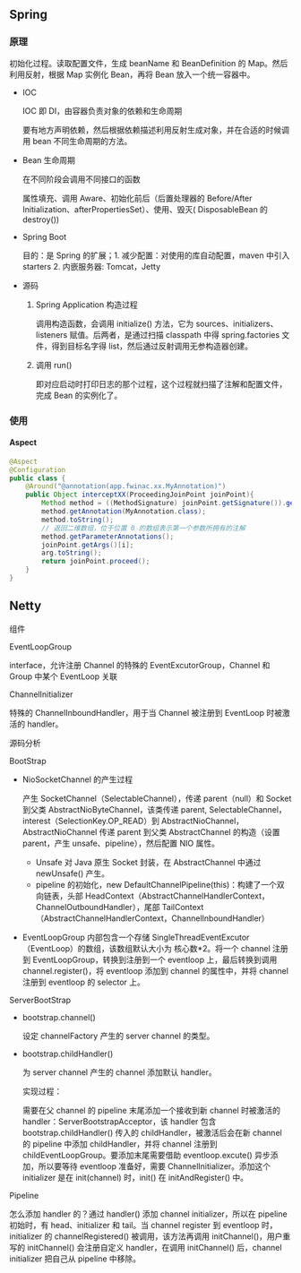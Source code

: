 ## Spring

### 原理

初始化过程。读取配置文件，生成 beanName 和 BeanDefinition 的 Map。然后利用反射，根据 Map 实例化 Bean，再将 Bean 放入一个统一容器中。

- IOC

  IOC 即 DI，由容器负责对象的依赖和生命周期

  要有地方声明依赖，然后根据依赖描述利用反射生成对象，并在合适的时候调用 bean 不同生命周期的方法。

- Bean 生命周期

  在不同阶段会调用不同接口的函数

  属性填充、调用 Aware、初始化前后（后置处理器的 Before/After Initialization、afterPropertiesSet）、使用、毁灭( DisposableBean 的 destroy())

- Spring Boot

  目的：是 Spring 的扩展；1. 减少配置：对使用的库自动配置，maven 中引入 starters 2. 内嵌服务器: Tomcat，Jetty

- 源码

  1. Spring Application 构造过程

     调用构造函数，会调用 initialize() 方法，它为 sources、initializers、listeners 赋值。后两者，是通过扫描 classpath 中得 spring.factories 文件，得到目标名字得 list，然后通过反射调用无参构造器创建。

  2. 调用 run()

     即对应启动时打印日志的那个过程，这个过程就扫描了注解和配置文件，完成 Bean 的实例化了。

### 使用

#### Aspect

```java
@Aspect
@Configuration
public class {
    @Around("@annotation(app.fwinac.xx.MyAnnotation)")
    public Object interceptXX(ProceedingJoinPoint joinPoint){
        Method method = ((MethodSignature) joinPoint.getSignature()).getMethod();
        method.getAnnotation(MyAnnotation.class);
        method.toString();
        // 返回二维数组，位于位置 0 的数组表示第一个参数所拥有的注解
        method.getParameterAnnotations();
        joinPoint.getArgs()[i];
        arg.toString();
        return joinPoint.proceed();
    }
}
```



## Netty

组件

EventLoopGroup

interface，允许注册 Channel 的特殊的 EventExcutorGroup，Channel 和 Group 中某个 EventLoop 关联

ChannelInitializer

特殊的 ChannelInboundHandler，用于当 Channel 被注册到 EventLoop 时被激活的 handler。

源码分析

BootStrap

- NioSocketChannel 的产生过程

  产生 SocketChannel（SelectableChannel），传递 parent（null）和 Socket 到父类 AbstractNioByteChannel，该类传递 parent, SelectableChannel，interest（SelectionKey.OP_READ）到 AbstractNioChannel，AbstractNioChannel 传递 parent 到父类 AbstractChannel 的构造（设置parent，产生 unsafe、pipeline），然后配置 NIO 属性。
  
  - Unsafe 对 Java 原生 Socket 封装，在 AbstractChannel 中通过 newUnsafe() 产生。
  - pipeline 的初始化，new DefaultChannelPipeline(this)：构建了一个双向链表，头部 HeadContext（AbstractChannelHandlerContext，ChannelOutboundHandler），尾部 TailContext（AbstractChannelHandlerContext，ChannelInboundHandler）
  
- EventLoopGroup 内部包含一个存储 SingleThreadEventExcutor（EventLoop）的数组，该数组默认大小为 核心数*2。将一个 channel 注册到 EventLoopGroup，转换到注册到一个 eventloop 上，最后转换到调用 channel.register()，将 eventloop 添加到 channel 的属性中，并将 channel 注册到 eventloop 的 selector 上。

ServerBootStrap

- bootstrap.channel()

  设定 channelFactory 产生的 server channel 的类型。

- bootstrap.childHandler()

   为 server channel 产生的 channel 添加默认 handler。

  实现过程：
  
  需要在父 channel 的 pipeline 末尾添加一个接收到新 channel 时被激活的 handler：ServerBootstrapAcceptor，该 handler 包含 bootstrap.childHandler() 传入的 childHandler，被激活后会在新 channel 的 pipeline 中添加 childHandler，并将 channel 注册到 childEventLoopGroup。要添加末尾需要借助 eventloop.excute() 异步添加，所以要等待 eventloop 准备好，需要 ChannelInitializer。添加这个 initializer 是在 init(channel) 时，init() 在 initAndRegister() 中。

Pipeline

怎么添加 handler 的？通过 handler() 添加 channel initializer，所以在 pipeline 初始时，有 head、initializer 和 tail。当 channel register 到 eventloop 时，initializer 的 channelRegistered() 被调用，该方法再调用 initChannel()，用户重写的 initChannel() 会注册自定义 handler，在调用 initChannel() 后，channel initializer 把自己从 pipeline 中移除。

